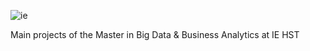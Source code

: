 ![ie](https://user-images.githubusercontent.com/74096599/129030253-ef53dfc9-92c0-4241-b4c3-f111fcb0d32d.png)

Main projects of the Master in Big Data & Business Analytics at IE HST
